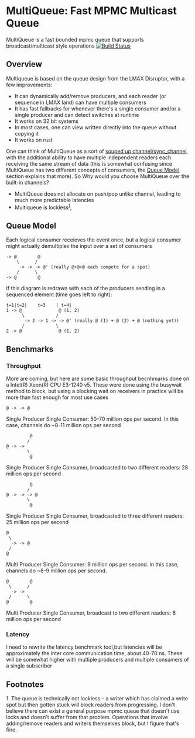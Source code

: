 # MultiQueue: Fast MPMC Multicast Queue 

MultiQueue is a fast bounded mpmc queue that supports broadcast/multicast style operations [![Build Status](https://travis-ci.org/schets/multiqueue.svg?branch=master)](https://travis-ci.org/schets/multiqueue)

## Overview

Multiqueue is based on the queue design from the LMAX Disruptor, with a few improvements:
  * It can dynamically add/remove producers, and each reader (or sequence in LMAX land) can have multiple consumers
  * It has fast fallbacks for whenever there's a single consumer and/or a single producer and can detect switches at runtime
  * It works on 32 bit systems
  * In most cases, one can view written directly into the queue without copying it
  * It works on rust

One can think of MultiQueue as a sort of [souped up channel/sync_channel](#bench),
with the additional ability to have multiple independent readers each receiving the same stream of data
(this is somewhat confusing since MultiQueue has two different concepts of consumers,
the [Queue Model](#model) section explains that more). So Why would you choose MultiQueue over the built-in channels?
  * MultiQueue does not allocate on push/pop unlike channel, leading to much more predictable latencies
  * Multiqueue is lockless<sup>[1](#ft1)</sup>, 

## <a name = "model">Queue Model</a>

Each logical consumer receieves the event once, but a logical consumer might actually demultiplex the input over a set of consumers       
```
-> @        @
    \      /
     -> -> -> @' (really @+@+@ each compete for a spot)
    /      \
-> @        @
```

If this diagram is redrawn with each of the producers sending in a sequenced element (time goes left  to right):


```
t=1|t=2|    t=3    | t=4| 
1 -> @              @ (1, 2)
      \            /
       -> 2 -> 1 -> -> @' (really @ (1) + @ (2) + @ (nothing yet))
      /            \
2 -> @              @ (1, 2)
```

## <a name = "bench">Benchmarks</a>

### Throughput

More are coming, but here are some basic throughput becnhmarks done on a Intel(R) Xeon(R) CPU E3-1240 v5.
These were done using the busywait method to block, but using a blocking wait on receivers in practice will
be more than fast enough for most use cases


```
@ -> -> @
```
Single Producer Single Consumer: 50-70 million ops per second. In this case, channels do ~8-11 million ops per second


```
         @
        /
@ -> ->   
        \
         @
```
Single Producer Single Consumer, broadcasted to two different readers: 28 million ops per second 


```
         @
        /
@ -> -> -> @
        \
         @
```
Single Producer Single Consumer, broadcasted to three different readers: 25 million ops per second


```
@
 \
  -> -> @
 /
@
```
Multi Producer Single Consumer: 9 million ops per second. In this case, channels do ~8-9 million ops per second.


```
@        @
 \      /
  -> -> 
 /      \
@        @
```
Multi Producer Single Consumer, broadcast to two different readers: 8 million ops per second
### Latency

I need to rewrite the latency benchmark tool,but latencies will be approximately the
inter core communication time, about 40-70 ns. These will be somewhat higher with multiple producers
and multiple consumers of a single subscriber

## Footnotes

<a name = "ft1">1</a>. The queue is technically not lockless - a writer which has claimed a write spot
but then gotten stuck will block readers from progressing. I don't believe there can exist a general
purpose mpmc queue that doesn't use locks and doesn't suffer from that problem.
Operations that involve adding/remove readers and writers themselves block, but I figure that's fine.
 